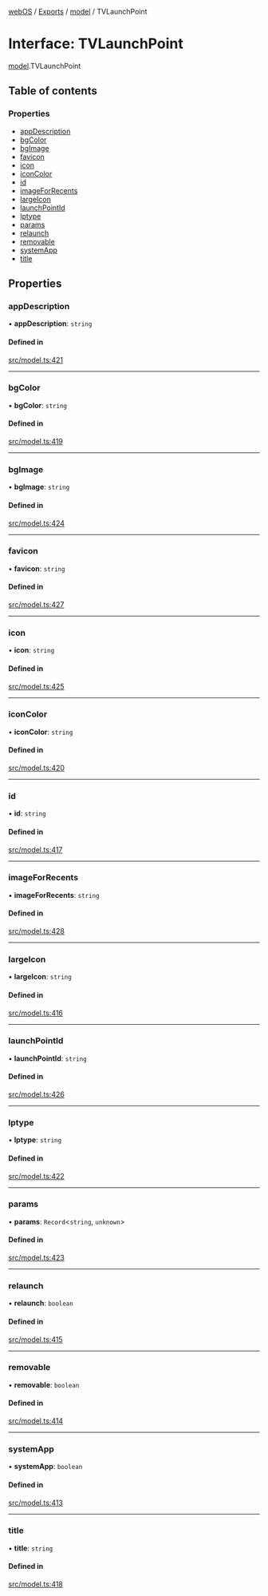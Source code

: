 [webOS](../README.md) / [Exports](../modules.md) / [model](../modules/model.md) / TVLaunchPoint

# Interface: TVLaunchPoint

[model](../modules/model.md).TVLaunchPoint

## Table of contents

### Properties

- [appDescription](model.TVLaunchPoint.md#appdescription)
- [bgColor](model.TVLaunchPoint.md#bgcolor)
- [bgImage](model.TVLaunchPoint.md#bgimage)
- [favicon](model.TVLaunchPoint.md#favicon)
- [icon](model.TVLaunchPoint.md#icon)
- [iconColor](model.TVLaunchPoint.md#iconcolor)
- [id](model.TVLaunchPoint.md#id)
- [imageForRecents](model.TVLaunchPoint.md#imageforrecents)
- [largeIcon](model.TVLaunchPoint.md#largeicon)
- [launchPointId](model.TVLaunchPoint.md#launchpointid)
- [lptype](model.TVLaunchPoint.md#lptype)
- [params](model.TVLaunchPoint.md#params)
- [relaunch](model.TVLaunchPoint.md#relaunch)
- [removable](model.TVLaunchPoint.md#removable)
- [systemApp](model.TVLaunchPoint.md#systemapp)
- [title](model.TVLaunchPoint.md#title)

## Properties

### appDescription

• **appDescription**: `string`

#### Defined in

[src/model.ts:421](https://github.com/Dabolus/webos-tv/blob/60076f0/src/model.ts#L421)

___

### bgColor

• **bgColor**: `string`

#### Defined in

[src/model.ts:419](https://github.com/Dabolus/webos-tv/blob/60076f0/src/model.ts#L419)

___

### bgImage

• **bgImage**: `string`

#### Defined in

[src/model.ts:424](https://github.com/Dabolus/webos-tv/blob/60076f0/src/model.ts#L424)

___

### favicon

• **favicon**: `string`

#### Defined in

[src/model.ts:427](https://github.com/Dabolus/webos-tv/blob/60076f0/src/model.ts#L427)

___

### icon

• **icon**: `string`

#### Defined in

[src/model.ts:425](https://github.com/Dabolus/webos-tv/blob/60076f0/src/model.ts#L425)

___

### iconColor

• **iconColor**: `string`

#### Defined in

[src/model.ts:420](https://github.com/Dabolus/webos-tv/blob/60076f0/src/model.ts#L420)

___

### id

• **id**: `string`

#### Defined in

[src/model.ts:417](https://github.com/Dabolus/webos-tv/blob/60076f0/src/model.ts#L417)

___

### imageForRecents

• **imageForRecents**: `string`

#### Defined in

[src/model.ts:428](https://github.com/Dabolus/webos-tv/blob/60076f0/src/model.ts#L428)

___

### largeIcon

• **largeIcon**: `string`

#### Defined in

[src/model.ts:416](https://github.com/Dabolus/webos-tv/blob/60076f0/src/model.ts#L416)

___

### launchPointId

• **launchPointId**: `string`

#### Defined in

[src/model.ts:426](https://github.com/Dabolus/webos-tv/blob/60076f0/src/model.ts#L426)

___

### lptype

• **lptype**: `string`

#### Defined in

[src/model.ts:422](https://github.com/Dabolus/webos-tv/blob/60076f0/src/model.ts#L422)

___

### params

• **params**: `Record`<`string`, `unknown`\>

#### Defined in

[src/model.ts:423](https://github.com/Dabolus/webos-tv/blob/60076f0/src/model.ts#L423)

___

### relaunch

• **relaunch**: `boolean`

#### Defined in

[src/model.ts:415](https://github.com/Dabolus/webos-tv/blob/60076f0/src/model.ts#L415)

___

### removable

• **removable**: `boolean`

#### Defined in

[src/model.ts:414](https://github.com/Dabolus/webos-tv/blob/60076f0/src/model.ts#L414)

___

### systemApp

• **systemApp**: `boolean`

#### Defined in

[src/model.ts:413](https://github.com/Dabolus/webos-tv/blob/60076f0/src/model.ts#L413)

___

### title

• **title**: `string`

#### Defined in

[src/model.ts:418](https://github.com/Dabolus/webos-tv/blob/60076f0/src/model.ts#L418)
